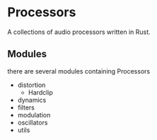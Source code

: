 # Processors
A collections of audio processors written in Rust.
## Modules
there are several modules containing Processors
- distortion
  - Hardclip
- dynamics
- filters
- modulation
- oscillators
- utils
